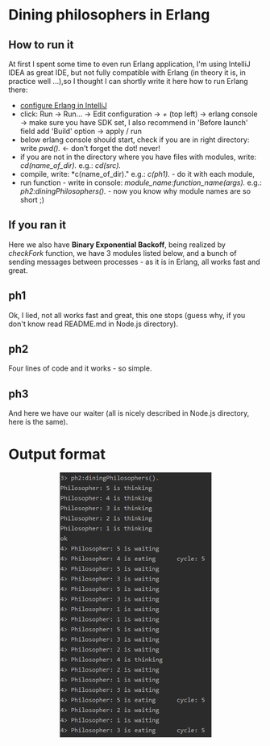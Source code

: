 # Dining philosophers in Erlang

## How to run it
At first I spent some time to even run Erlang application, I'm using IntelliJ IDEA as great IDE, but not fully compatible with Erlang (in theory it is, in practice well ...),so I thought I can shortly write it here how to run Erlang there:
* [configure Erlang in IntelliJ](https://www.jetbrains.com/help/idea/getting-started-with-erlang.html)
* click: Run -> Run... -> Edit configuration -> *+* (top left) -> erlang console -> make sure you have SDK set, I also recommend in 'Before launch' field add 'Build' option -> apply / run
* below erlang console should start, check if you are in right directory: write *pwd().* <- don't forget the dot! never!
* if you are not in the directory where you have files with modules, write: *cd(name_of_dir).* e.g.: *cd(src).*
* compile, write: *c(name_of_dir)." e.g.: *c(ph1).* - do it with each module,
* run function - write in console: *module_name:function_name(args).* e.g.: *ph2:diningPhilosophers().* - now you know why module names are so short ;)

## If you ran it

Here we also have **Binary Exponential Backoff**, being realized by *checkFork* function, we have 3 modules listed below, and a bunch of sending messages between processes - as it is in Erlang, all works fast and great.

## ph1
Ok, I lied, not all works fast and great, this one stops (guess why, if you don't know read README.md in Node.js directory).

## ph2
Four lines of code and it works - so simple.

## ph3
And here we have our waiter (all is nicely described in Node.js directory, here is the same).


# Output format

<p align="center">
  <img src="exout.png">
</p>
